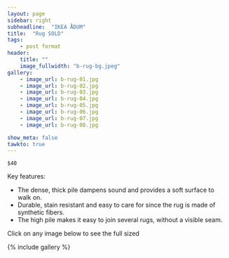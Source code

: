```yaml
---
layout: page
sidebar: right
subheadline:  "IKEA ÅDUM"
title:  "Rug SOLD"
tags:
    - post format
header:
    title: ""
    image_fullwidth: "b-rug-bg.jpeg"
gallery:
    - image_url: b-rug-01.jpg
    - image_url: b-rug-02.jpg
    - image_url: b-rug-03.jpg
    - image_url: b-rug-04.jpg
    - image_url: b-rug-05.jpg
    - image_url: b-rug-06.jpg
    - image_url: b-rug-07.jpg
    - image_url: b-rug-08.jpg

show_meta: false
tawkto: true
---
```

`$40`

Key features:

- The dense, thick pile dampens sound and provides a soft surface to walk on.
- Durable, stain resistant and easy to care for since the rug is made of synthetic fibers.
- The high pile makes it easy to join several rugs, without a visible seam.

<p>Click on any image below to see the full sized </p>

{% include gallery %}
